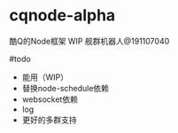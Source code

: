 # cqnode-alpha
酷Q的Node框架
WIP
舰群机器人@191107040

#todo
- 能用（WIP）
- 替换node-schedule依赖
- websocket依赖
- log
- 更好的多群支持